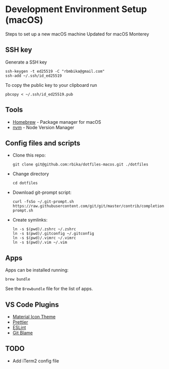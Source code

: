 # Development Environment Setup (macOS)

Steps to set up a new macOS machine
Updated for macOS Monterey

## SSH key

Generate a SSH key

```
ssh-keygen -t ed25519 -C "rbmbika@gmail.com"
ssh-add ~/.ssh/id_ed25519
```

To copy the public key to your clipboard run

```
pbcopy < ~/.ssh/id_ed25519.pub
```

## Tools

- [Homebrew](https://brew.sh/) - Package manager for macOS
- [nvm](https://github.com/creationix/nvm#installation-and-update) - Node Version Manager

## Config files and scripts

- Clone this repo:

  ```
  git clone git@github.com:rbika/dotfiles-macos.git ./dotfiles
  ```

- Change directory

  ```
  cd dotfiles
  ```

- Download git-prompt script:

  ```
  curl -fsSo ~/.git-prompt.sh https://raw.githubusercontent.com/git/git/master/contrib/completion/git-prompt.sh
  ```

- Create symlinks:
  ```
  ln -s $(pwd)/.zshrc ~/.zshrc
  ln -s $(pwd)/.gitconfig ~/.gitconfig
  ln -s $(pwd)/.vimrc ~/.vimrc
  ln -s $(pwd)/.vim ~/.vim
  ```

## Apps

Apps can be installed running:

```
brew bundle
```

See the `Brewbundle` file for the list of apps.

## VS Code Plugins

- [Material Icon Theme](https://marketplace.visualstudio.com/items?itemName=PKief.material-icon-theme)
- [Prettier](https://marketplace.visualstudio.com/items?itemName=esbenp.prettier-vscode)
- [ESLint](https://marketplace.visualstudio.com/items?itemName=dbaeumer.vscode-eslint)
- [Git Blame](https://marketplace.visualstudio.com/items?itemName=waderyan.gitblame)

## TODO

- Add iTerm2 config file
